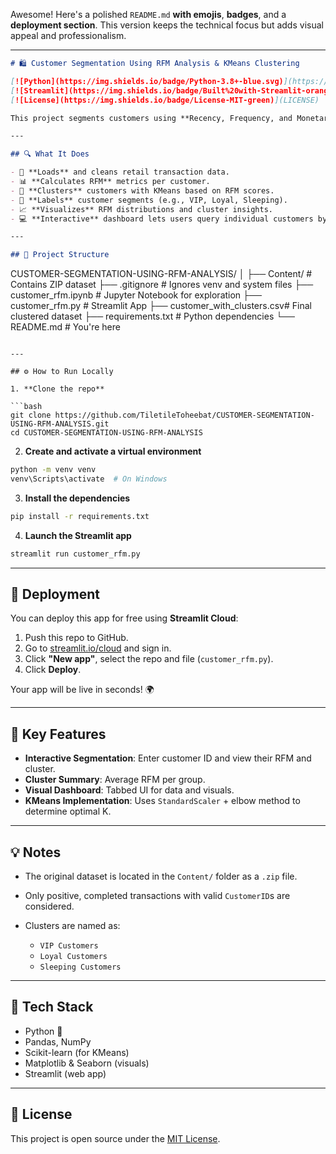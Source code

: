 Awesome! Here's a polished `README.md` **with emojis**, **badges**, and a **deployment section**. This version keeps the technical focus but adds visual appeal and professionalism.

---

```markdown
# 🛍️ Customer Segmentation Using RFM Analysis & KMeans Clustering

[![Python](https://img.shields.io/badge/Python-3.8+-blue.svg)](https://www.python.org/)
[![Streamlit](https://img.shields.io/badge/Built%20with-Streamlit-orange)](https://streamlit.io/)
[![License](https://img.shields.io/badge/License-MIT-green)](LICENSE)

This project segments customers using **Recency, Frequency, and Monetary (RFM)** metrics, then applies **KMeans Clustering** to identify meaningful groups (e.g., VIPs, loyal customers, at-risk customers). Deployed as an interactive **Streamlit app**.

---

## 🔍 What It Does

- 🔄 **Loads** and cleans retail transaction data.
- 📊 **Calculates RFM** metrics per customer.
- 🔢 **Clusters** customers with KMeans based on RFM scores.
- 🧠 **Labels** customer segments (e.g., VIP, Loyal, Sleeping).
- 📈 **Visualizes** RFM distributions and cluster insights.
- 💻 **Interactive** dashboard lets users query individual customers by ID.

---

## 📂 Project Structure

```

CUSTOMER-SEGMENTATION-USING-RFM-ANALYSIS/
│
├── Content/                   # Contains ZIP dataset
├── .gitignore                # Ignores venv and system files
├── customer\_rfm.ipynb        # Jupyter Notebook for exploration
├── customer\_rfm.py           # Streamlit App
├── customer\_with\_clusters.csv# Final clustered dataset
├── requirements.txt          # Python dependencies
└── README.md                 # You're here

````

---

## ⚙️ How to Run Locally

1. **Clone the repo**

```bash
git clone https://github.com/TiletileToheebat/CUSTOMER-SEGMENTATION-USING-RFM-ANALYSIS.git
cd CUSTOMER-SEGMENTATION-USING-RFM-ANALYSIS
````

2. **Create and activate a virtual environment**

```bash
python -m venv venv
venv\Scripts\activate  # On Windows
```

3. **Install the dependencies**

```bash
pip install -r requirements.txt
```

4. **Launch the Streamlit app**

```bash
streamlit run customer_rfm.py
```

---

## 🚀 Deployment

You can deploy this app for free using **Streamlit Cloud**:

1. Push this repo to GitHub.
2. Go to [streamlit.io/cloud](https://streamlit.io/cloud) and sign in.
3. Click **"New app"**, select the repo and file (`customer_rfm.py`).
4. Click **Deploy**.

Your app will be live in seconds! 🌍

---

## 📌 Key Features

* **Interactive Segmentation**: Enter customer ID and view their RFM and cluster.
* **Cluster Summary**: Average RFM per group.
* **Visual Dashboard**: Tabbed UI for data and visuals.
* **KMeans Implementation**: Uses `StandardScaler` + elbow method to determine optimal K.

---

## 💡 Notes

* The original dataset is located in the `Content/` folder as a `.zip` file.
* Only positive, completed transactions with valid `CustomerID`s are considered.
* Clusters are named as:

  * `VIP Customers`
  * `Loyal Customers`
  * `Sleeping Customers`

---

## 🧠 Tech Stack

* Python 🐍
* Pandas, NumPy
* Scikit-learn (for KMeans)
* Matplotlib & Seaborn (visuals)
* Streamlit (web app)

---

## 📝 License

This project is open source under the [MIT License](LICENSE).
